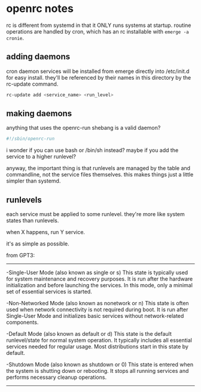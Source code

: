 # openrc notes

rc is different from systemd in that it ONLY runs systems at startup.
routine operations are handled by cron, which has an rc installable with
`emerge -a cronie`.

## adding daemons

cron daemon services will be installed from emerge directly into 
/etc/init.d for easy install. they'll be referenced by their names in this
directory by the rc-update command.

```bash
rc-update add <service_name> <run_level>
```

## making daemons

anything that uses the openrc-run shebang is a valid daemon?

```bash
#!/sbin/openrc-run
```

i wonder if you can use bash or /bin/sh instead? 
maybe if you add the service to a higher runlevel?

anyway, the important thing is that runlevels are managed by the table and 
commandline, not the service files themselves. this makes things just a little 
simpler than systemd.

## runlevels

each service must be applied to some runlevel.
they're more like system states than runlevels.

when X happens, run Y service.

it's as simple as possible.

from GPT3:
***
-Single-User Mode (also known as single or s) This state is typically used
for system maintenance and recovery purposes. It is run after the hardware
initialization and before launching the services. In this mode, only a
minimal set of essential services is started.

-Non-Networked Mode (also known as nonetwork or n) This state is often used
when network connectivity is not required during boot. It is run after
Single-User Mode and initializes basic services without network-related
components.

-Default Mode (also known as default or d) This state is the default
runlevel/state for normal system operation. It typically includes all
essential services needed for regular usage. Most distributions start in
this state by default.

-Shutdown Mode (also known as shutdown or 0) This state is entered when the
system is shutting down or rebooting. It stops all running services and
performs necessary cleanup operations.
***
